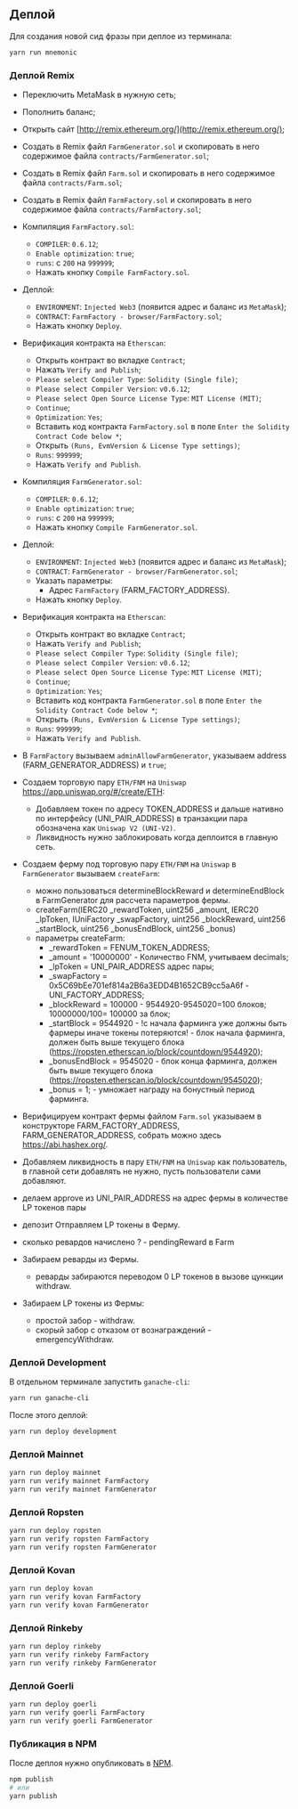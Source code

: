 
## Деплой
Для создания новой сид фразы при деплое из терминала:
```bash
yarn run mnemonic
```


### Деплой Remix
  - Переключить MetaMask в нужную сеть;
  - Пополнить баланс;
  - Открыть сайт [http://remix.ethereum.org/](http://remix.ethereum.org/);
  - Создать в Remix файл `FarmGenerator.sol` и скопировать в него содержимое файла `contracts/FarmGenerator.sol`;
  - Создать в Remix файл `Farm.sol` и скопировать в него содержимое файла `contracts/Farm.sol`;
  - Создать в Remix файл `FarmFactory.sol` и скопировать в него содержимое файла `contracts/FarmFactory.sol`;

  - Компиляция `FarmFactory.sol`:
    - `COMPILER`: `0.6.12`;
    - `Enable optimization`: `true`;
    - `runs`: с `200` на `999999`;
    - Нажать кнопку `Compile FarmFactory.sol`.
  - Деплой:
    - `ENVIRONMENT`: `Injected Web3` (появится адрес и баланс из `MetaMask`);
    - `CONTRACT`: `FarmFactory - browser/FarmFactory.sol`;
    - Нажать кнопку `Deploy`.
  - Верификация контракта на `Etherscan`:
    - Открыть контракт во вкладке `Contract`;
    - Нажать `Verify and Publish`;
    - `Please select Compiler Type`: `Solidity (Single file)`;
    - `Please select Compiler Version`: `v0.6.12`;
    - `Please select Open Source License Type`: `MIT License (MIT)`;
    - `Continue`;
    - `Optimization`: `Yes`;
    - Вставить код контракта `FarmFactory.sol` в поле `Enter the Solidity Contract Code below *`;
    - Открыть `(Runs, EvmVersion & License Type settings)`;
    - `Runs`: `999999`;
    - Нажать `Verify and Publish`.

  - Компиляция `FarmGenerator.sol`:
    - `COMPILER`: `0.6.12`;
    - `Enable optimization`: `true`;
    - `runs`: с `200` на `999999`;
    - Нажать кнопку `Compile FarmGenerator.sol`.
  - Деплой:
    - `ENVIRONMENT`: `Injected Web3` (появится адрес и баланс из `MetaMask`);
    - `CONTRACT`: `FarmGenerator - browser/FarmGenerator.sol`;
    - Указать параметры:
      - Адрес `FarmFactory` (FARM_FACTORY_ADDRESS).
    - Нажать кнопку `Deploy`.
  - Верификация контракта на `Etherscan`:
    - Открыть контракт во вкладке `Contract`;
    - Нажать `Verify and Publish`;
    - `Please select Compiler Type`: `Solidity (Single file)`;
    - `Please select Compiler Version`: `v0.6.12`;
    - `Please select Open Source License Type`: `MIT License (MIT)`;
    - `Continue`;
    - `Optimization`: `Yes`;
    - Вставить код контракта `FarmGenerator.sol` в поле `Enter the Solidity Contract Code below *`;
    - Открыть `(Runs, EvmVersion & License Type settings)`;
    - `Runs`: `999999`;
    - Нажать `Verify and Publish`.

  - В `FarmFactory` вызываем `adminAllowFarmGenerator`, указываем address (FARM_GENERATOR_ADDRESS) и `true`;
  - Создаем торговую пару `ETH/FNM` на `Uniswap` https://app.uniswap.org/#/create/ETH:
    - Добавляем токен по адресу TOKEN_ADDRESS и дальше нативно по интерфейсу (UNI_PAIR_ADDRESS) в транзакции пара обозначена как `Uniswap V2 (UNI-V2)`.
    - Ликвидность нужно заблокировать когда деплоится в главную сеть.
  - Создаем ферму под торговую пару `ETH/FNM` на `Uniswap` в `FarmGenerator` вызываем `createFarm`:
    - можно пользоваться determineBlockReward и determineEndBlock в FarmGenerator для рассчета параметров фермы.
    - createFarm(IERC20 _rewardToken, uint256 _amount, IERC20 _lpToken, IUniFactory _swapFactory, uint256 _blockReward, uint256 _startBlock, uint256 _bonusEndBlock, uint256 _bonus)
    - параметры createFarm:
      - _rewardToken = FENUM_TOKEN_ADDRESS;
      - _amount = '10000000' - Количество FNM, учитываем decimals;
      - _lpToken = UNI_PAIR_ADDRESS адрес пары;
      - _swapFactory = 0x5C69bEe701ef814a2B6a3EDD4B1652CB9cc5aA6f - UNI_FACTORY_ADDRESS;
      - _blockReward = 100000  - 9544920-9545020=100 блоков; 10000000/100= 100000 за блок;
      - _startBlock = 9544920 - !с начала фарминга уже должны быть фармеры иначе токены потеряются! - блок начала фарминга, должен быть выше текущего блока (https://ropsten.etherscan.io/block/countdown/9544920);
      - _bonusEndBlock = 9545020 - блок конца фарминга, должен быть выше текущего блока (https://ropsten.etherscan.io/block/countdown/9545020);
      - _bonus = 1; - умножает награду на бонустный период фарминга.
  - Верифицируем контракт фермы файлом `Farm.sol` указываем в конструкторе FARM_FACTORY_ADDRESS, FARM_GENERATOR_ADDRESS, собрать можно здесь https://abi.hashex.org/.

  - Добавляем ликвидность в пару `ETH/FNM` на `Uniswap` как пользователь, в главной сети добавлять не нужно, пусть пользователи сами добавляют.
  - делаем approve из UNI_PAIR_ADDRESS на адрес фермы в количестве LP токенов пары
  - депозит Отправляем LP токены в Ферму.
  - сколько ревардов начислено ? - pendingReward в Farm
  - Забираем реварды из Фермы.
    - реварды забираются переводом 0 LP токенов в вызове цункции withdraw.
  - Забираем LP токены из Фермы:
    - простой забор - withdraw.
    - скорый забор с отказом от вознаграждений - emergencyWithdraw.


### Деплой Development
В отдельном терминале запустить `ganache-cli`:
```bash
yarn run ganache-cli
```

После этого деплой:
```bash
yarn run deploy development
```


### Деплой Mainnet
```bash
yarn run deploy mainnet
yarn run verify mainnet FarmFactory
yarn run verify mainnet FarmGenerator
```


### Деплой Ropsten
```bash
yarn run deploy ropsten
yarn run verify ropsten FarmFactory
yarn run verify ropsten FarmGenerator
```


### Деплой Kovan
```bash
yarn run deploy kovan
yarn run verify kovan FarmFactory
yarn run verify kovan FarmGenerator
```


### Деплой Rinkeby
```bash
yarn run deploy rinkeby
yarn run verify rinkeby FarmFactory
yarn run verify rinkeby FarmGenerator
```


### Деплой Goerli
```bash
yarn run deploy goerli
yarn run verify goerli FarmFactory
yarn run verify goerli FarmGenerator
```


### Публикация в NPM
После деплоя нужно опубликовать в [NPM](https://www.npmjs.com/).
```bash
npm publish
# или
yarn publish
```
